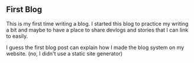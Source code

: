 ## First Blog
This is my first time writing a blog.
I started this blog to practice my writing a bit and maybe to have a place to share devlogs and stories that I can link to easily.

I guess the first blog post can explain how I made the blog system on my website.
(no, I didn't use a static site generator)